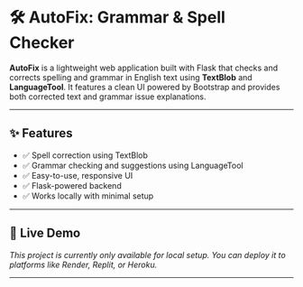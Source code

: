 # 🛠️ AutoFix: Grammar & Spell Checker

**AutoFix** is a lightweight web application built with Flask that checks and corrects spelling and grammar in English text using **TextBlob** and **LanguageTool**. It features a clean UI powered by Bootstrap and provides both corrected text and grammar issue explanations.

---

## ✨ Features

- ✅ Spell correction using TextBlob
- ✅ Grammar checking and suggestions using LanguageTool
- ✅ Easy-to-use, responsive UI
- ✅ Flask-powered backend
- ✅ Works locally with minimal setup

---

## 🚀 Live Demo

_This project is currently only available for local setup. You can deploy it to platforms like Render, Replit, or Heroku._

---

